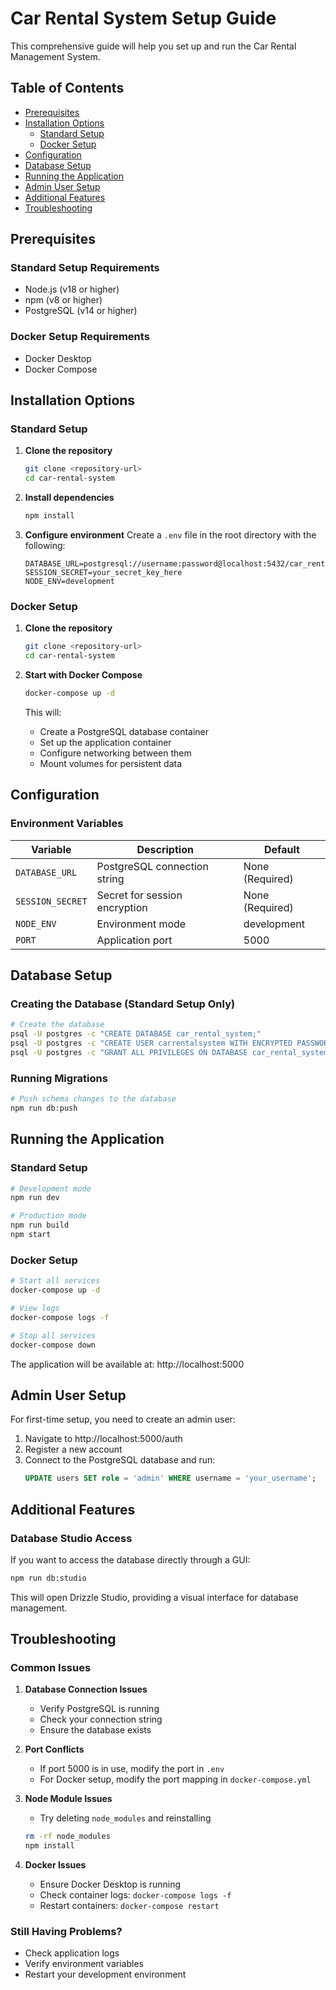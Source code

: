 # Car Rental System Setup Guide

This comprehensive guide will help you set up and run the Car Rental Management System.

## Table of Contents
- [Prerequisites](#prerequisites)
- [Installation Options](#installation-options)
  - [Standard Setup](#standard-setup)
  - [Docker Setup](#docker-setup)
- [Configuration](#configuration)
- [Database Setup](#database-setup)
- [Running the Application](#running-the-application)
- [Admin User Setup](#admin-user-setup)
- [Additional Features](#additional-features)
- [Troubleshooting](#troubleshooting)

## Prerequisites

### Standard Setup Requirements
- Node.js (v18 or higher)
- npm (v8 or higher)
- PostgreSQL (v14 or higher)

### Docker Setup Requirements
- Docker Desktop
- Docker Compose

## Installation Options

### Standard Setup

1. **Clone the repository**
   ```bash
   git clone <repository-url>
   cd car-rental-system
   ```

2. **Install dependencies**
   ```bash
   npm install
   ```

3. **Configure environment**
   Create a `.env` file in the root directory with the following:
   ```
   DATABASE_URL=postgresql://username:password@localhost:5432/car_rental_system
   SESSION_SECRET=your_secret_key_here
   NODE_ENV=development
   ```

### Docker Setup

1. **Clone the repository**
   ```bash
   git clone <repository-url>
   cd car-rental-system
   ```

2. **Start with Docker Compose**
   ```bash
   docker-compose up -d
   ```
   
   This will:
   - Create a PostgreSQL database container
   - Set up the application container
   - Configure networking between them
   - Mount volumes for persistent data

## Configuration

### Environment Variables

| Variable | Description | Default |
|----------|-------------|---------|
| `DATABASE_URL` | PostgreSQL connection string | None (Required) |
| `SESSION_SECRET` | Secret for session encryption | None (Required) |
| `NODE_ENV` | Environment mode | development |
| `PORT` | Application port | 5000 |

## Database Setup

### Creating the Database (Standard Setup Only)

```bash
# Create the database
psql -U postgres -c "CREATE DATABASE car_rental_system;"
psql -U postgres -c "CREATE USER carrentalsystem WITH ENCRYPTED PASSWORD 'carrentalsystem';"
psql -U postgres -c "GRANT ALL PRIVILEGES ON DATABASE car_rental_system TO carrentalsystem;"
```

### Running Migrations

```bash
# Push schema changes to the database
npm run db:push
```

## Running the Application

### Standard Setup

```bash
# Development mode
npm run dev

# Production mode
npm run build
npm start
```

### Docker Setup

```bash
# Start all services
docker-compose up -d

# View logs
docker-compose logs -f

# Stop all services
docker-compose down
```

The application will be available at: http://localhost:5000

## Admin User Setup

For first-time setup, you need to create an admin user:

1. Navigate to http://localhost:5000/auth
2. Register a new account
3. Connect to the PostgreSQL database and run:
   ```sql
   UPDATE users SET role = 'admin' WHERE username = 'your_username';
   ```

## Additional Features

### Database Studio Access

If you want to access the database directly through a GUI:

```bash
npm run db:studio
```

This will open Drizzle Studio, providing a visual interface for database management.

## Troubleshooting

### Common Issues

1. **Database Connection Issues**
   - Verify PostgreSQL is running
   - Check your connection string
   - Ensure the database exists

2. **Port Conflicts**
   - If port 5000 is in use, modify the port in `.env`
   - For Docker setup, modify the port mapping in `docker-compose.yml`

3. **Node Module Issues**
   - Try deleting `node_modules` and reinstalling
   ```bash
   rm -rf node_modules
   npm install
   ```

4. **Docker Issues**
   - Ensure Docker Desktop is running
   - Check container logs: `docker-compose logs -f`
   - Restart containers: `docker-compose restart`

### Still Having Problems?

- Check application logs
- Verify environment variables
- Restart your development environment